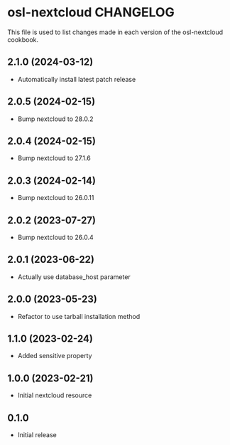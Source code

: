 # osl-nextcloud CHANGELOG

This file is used to list changes made in each version of the osl-nextcloud cookbook.

2.1.0 (2024-03-12)
------------------
- Automatically install latest patch release

2.0.5 (2024-02-15)
------------------
- Bump nextcloud to 28.0.2

2.0.4 (2024-02-15)
------------------
- Bump nextcloud to 27.1.6

2.0.3 (2024-02-14)
------------------
- Bump nextcloud to 26.0.11

2.0.2 (2023-07-27)
------------------
- Bump nextcloud to 26.0.4

2.0.1 (2023-06-22)
------------------
- Actually use database_host parameter

2.0.0 (2023-05-23)
------------------
- Refactor to use tarball installation method

1.1.0 (2023-02-24)
------------------
- Added sensitive property

1.0.0 (2023-02-21)
------------------
- Initial nextcloud resource

## 0.1.0

- Initial release

